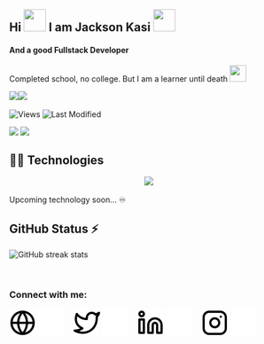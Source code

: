 
<h2> Hi <img src="https://cdn.joypixels.com/products/previews/O6D7BMG8R2DMMNC4LLZH/2411_HZWARHWk0TImR0UBwvuHRUXPorcBwWs1.gif" width="40px" height="40px" > I am  Jackson Kasi <img src="https://cdn.joypixels.com/products/previews/O6D7BMG8R2DMMNC4LLZH/2311_1hGcwOlOK6CDJaItpeRaYzO1Lh8DPFFK.gif" width="40px" height="40px" /></h2>
<h4>And a good Fullstack Developer</h4>
<p>Completed school,  no college. But I am a learner until death <img src="https://cdn.joypixels.com/products/previews/O6D7BMG8R2DMMNC4LLZH/3106_9qTxA57k7StZYhBXKh2beVpviSqO5Anr.gif" height="30px" width="30px" />
<br/>

<img src="https://media.giphy.com/media/LmNwrBhejkK9EFP504/giphy.gif" width="165px" /><img src="https://github-readme-stats.vercel.app/api/top-langs/?username=jacksonkasi0&layout=compact"  margin-left="-100px" />

<span align="left"><img src="https://komarev.com/ghpvc/?username=jacksonkasi0" alt="Views" /><span/>   ![Last Modified](<https://img.shields.io/badge/Last%20Modified-2022/03/31%2000:15%20(IST)-%23121212?style=flat>)


<a href="https://dev.to/jacksonkasi" target="_blank" ><img width="35px" src="https://encrypted-tbn0.gstatic.com/images?q=tbn:ANd9GcQ-x9ufWwD2I5lfAm1ud5f-qJQqgPUqIVrEXEI7VrgMAz_PfhbjtVJ_sOM&s=10" /></a>
<a href="mailto:nammalvar888@gmail.com" target="_blank" ><img  width="40px"   src="https://d3qhp42p4neron.cloudfront.net/7.0/png/unicode/512/1f48c.png?Expires=1658175153&Signature=Q9HNgjwpL18DX1ZAXbBoqg8LS3jYm9CZ~0ZRa85GLws0nrv0bjabiMYgeZVJMLUt5zIS9lVCLXb9MV~0hCH0cHKFbYzdZquWkams6YmahBAnznJJ-GwhJpIk3U-KeA-QPyyKs~~NWwKMTrNcG7IZer5EutBhXvaWDgHSdM9OyQR8WJULHr-BckQRQdHKVqB1CnGWj3rRGlnYVcSM0O~v0RE6uIXDo~F~DJTAi3H57N1D-2cmJvwCwTp4-Z3Zl54HrVstBHZwOKe8QW1SFiNykmaICNgXddEKDug5C5Z-XydHsNIQAdDn~-Nbl~iA-VeCdO0MwVXFxrXwN~iVoLx31Q__&Key-Pair-Id=APKAIRGCVGOY7DOKYTJA" /></a>


## 👨‍💻 Technologies
  
<p align="center">
  <a href="https://dev.to/jacksonkasi">
    <img src="https://skillicons.dev/icons?i=html,css,sass,bootstrap,mui,tailwind,js,react,nextjs,redux,nodejs,express,graphql,apollo,mongodb,firebase,azure,netlify,heroku,vercel,git,github,gitlab,vscode&perline=8" />
  </a>
</p>

<p>Upcoming technology soon... ♾ </p>

## GitHub Status ⚡ 

![GitHub streak stats](https://github-readme-streak-stats.herokuapp.com/?user=jacksonkasi0)

<br/>


### Connect with me:

[![website](./img/globe-light.svg)](https://dev.to/jacksonkasi#gh-light-mode-only)
[![website](./img/globe-dark.svg)](https://dev.to/jacksonkasi#gh-dark-mode-only)
&nbsp;&nbsp;
[![website](./img/twitter-light.svg)](https://twitter.com/Jacksonkasi11#gh-light-mode-only)
[![website](./img/twitter-dark.svg)](https://twitter.com/Jacksonkasi11#gh-dark-mode-only)
&nbsp;&nbsp;
[![website](./img/linkedin-light.svg)](https://linkedin.com/in/jacksonkasi#gh-light-mode-only)
[![website](./img/linkedin-dark.svg)](https://linkedin.com/in/jacksonkasi#gh-dark-mode-only)
&nbsp;&nbsp;
[![website](./img/instagram-light.svg)](https://www.instagram.com/jacksonkasi555#gh-light-mode-only)
[![website](./img/instagram-dark.svg)](https://www.instagram.com/jacksonkasi555#gh-dark-mode-only)
